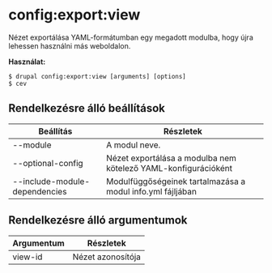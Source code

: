 # config:export:view
Nézet exportálása YAML-formátumban egy megadott modulba, hogy újra lehessen használni más weboldalon.

**Használat:**
```
$ drupal config:export:view [arguments] [options] 
$ cev  
```

## Rendelkezésre álló beállítások
Beállítás | Részletek
-------|-------------
--module | A modul neve.
--optional-config | Nézet exportálása a modulba nem kötelező YAML-konfigurációként
--include-module-dependencies | Modulfüggőségeinek tartalmazása a modul info.yml fájljában

## Rendelkezésre álló argumentumok
Argumentum | Részletek
---------|-------------
view-id | Nézet azonosítója

